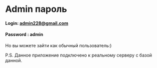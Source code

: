 # Admin пароль
#### Login: admin228@gmail.com
#### Password : admin

Но вы можете зайти как обычный пользователь:)

P.S. Данное приложение подключено к реальному серверу с базой данной.
